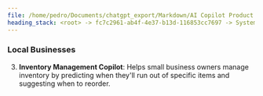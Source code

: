```yaml
---
file: /home/pedro/Documents/chatgpt_export/Markdown/AI Copilot Product Ideas.md
heading_stack: <root> -> fc7c2961-ab4f-4e37-b13d-116853cc7697 -> System -> 19e4a094-193a-49f0-aa64-3c33adbe3f9c -> System -> aaa2618b-4514-47d8-a099-61958eb722a2 -> User -> ed8e41d9-ea7c-481f-a304-ab51893d032d -> Assistant -> Scientific Research -> Writing and Content Creation -> Software Development -> Art and Design -> Medicine -> Engineering -> Finance -> Law -> Education -> Music and Audio -> Miscellaneous -> aaa2b1fb-7ebf-40dd-b953-cbb1f0cdbe03 -> User -> 166936ba-4eaf-4ddd-b22b-368da9916e80 -> Assistant -> Computational Biology -> Mental Health -> Aerospace Engineering -> Archaeology -> Film and Theatre -> Agriculture -> Veterinary Medicine -> Fire Safety and Emergency Response -> Manufacturing -> Sports -> Political Campaigning -> Coffee Brewing -> Language Learning -> Urban Planning -> Fashion -> Astronomy -> Music Production -> Marine Biology -> aaa27884-2ede-4f3a-8fdc-a38d659b192a -> User -> f623f1ae-c4a3-4c53-9784-00f0dc75e09a -> Assistant -> Software Development -> Telecommuting -> Local Businesses
---
```

### Local Businesses
3. **Inventory Management Copilot**: Helps small business owners manage inventory by predicting when they'll run out of specific items and suggesting when to reorder.

